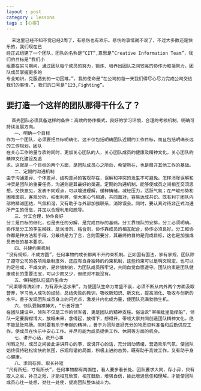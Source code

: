 ```yaml
---
layout : post
category : lessons
tags : [心得]
---
```

      来这里已经不知不觉已经2周了，有悲伤也有欢乐。悲伤的事情就不说了，不过大多数还是快乐的，我们现在已
	经正式组建了一个团队，团队的名称是“CIT”,意思是“Creative Information Team”，我们的目标是“我们小
	组要在实习期间，通过团队每个成员的努力，锻炼、培养出团队之间较高的协作力和凝聚力，团队成员掌握更多的
	专业知识，克服遇到的一切困难。”，我的使命是“在公司的每一天我们得尽心尽力完成公司交给我们的事情。”，我们的口号是“123,Fighting”。
要打造一个这样的团队那得干什么了？
---------
      首先团队必须具备这样的条件：高效的协作模式，良好的学习环境，合理的考核机制，明确可持续发展方向。
	   一、明确一个目标
	作为一个团队，必须要把目标明确化，这不仅包括明确团队近期的工作目标，而且包括明确长远的工作规划。团队
	在关心工作的量与质的同时，更加关心团队的人，关心团队成员的健康及精神文化，关心团队的精神文化建设及追
	求。这就是一个目标的两个方面，是团队成员心之所向，希望所在，也是展开其他工作的基础。
	   二、定期的沟通机制
	由于沟通差异、个体差异、结构差异的客观存在，误解和冲突的发生不可避免。怎样消除误解和冲突是团队的重要任务，沟通则是其最好的渠道。定期的沟通机制，能够使成员之间相互交流思想，交换意见，发表不同观点，可以增进理解，缓释情绪，减轻压力，活跃气氛；在严峻形势和困难面前，客观分析，权衡利弊，使大家心气相通，共同面对，容易达成共识。既有利于团队内部的精诚团结，气氛和谐，又有助于与外部加强联系，消除误会。同时，要认真对待非正式沟通所产生的信息，并加以合理利用和疏导。
	   三、分工合理，协作良好 
	分工是目标的细化，也是责任的分解，是完成目标的基础。分工靠领队的安排，分工必须明确。协作是分工的孪生姊妹，是润滑剂、粘合剂，协作靠成员的相互配合，协作必须良好。分工和协作都是种方法和手段，分最终是为了合，合则需要分，其最终的目的是完成目标，这也是加强成员责任的基本要求。
	   四、共建约束机制
	“没有规矩，不成方圆”，任何事物的成长都离不开约束机制。正如国有国法，家有家规，团队除了遵守公司的各项规章制度外，还应有自身独特的约束机制，这些约束可以是明文规定，也可以约定俗成，不成文的，是非强制的，为团队成员所牢记，共同自觉自愿遵守。团队约束是团队健康成长的重要法宝，可以少而又少，但绝对不能没有。
	   五、保持团队旺盛的生命力
	“问渠哪得清如许，为有源头活水来”。为使团队生命力常盛不衰，必须不断从内外两个方面汲取营养，学习他人成功的经验，总结失败的教训，吸收新知识、新文化，提高消化、吸收与创新的水平。善于发现团队成员身上的闪光点，激发并内化成力量，使团队充满勃勃生机。
	   六、领队要胸襟博大，“乐善好施”
	在团队建设中，领队不仅是工作的领军者，更是团队的精神支柱。俗话说“宰相肚里能撑船”，领队一定要胸襟博大，放眼未来，拿得起，放得下，想得开，带领大家共同创造团队精神文化，绝不能鼠肚鸡肠。同时要有乐于奉献的精神，，善于为团队做好充分的物质资料准备和后勤供应工作，使成员在快乐中安心工作。并尽可能为成员提供工作、休闲等方面的机会。
	   七、讲开心话，说开心事
	闲暇之时，成员之间彼此讲讲开心的事，说说开心的话，充分调动情绪，营造欢乐气氛，使团队始终保持轻松愉快的氛围，乐观和谐的局面，积极上进的态势，既有助于高效工作，又有助于身心健康。
	   八、求同存异、取长补短
	“尺有所短，寸有所长”，任何事物都有两面性，看人要多看长处。团队要求大同，存小异，只有取人之长，补己之短，才能相互欣赏，相互鼓励，增强自信，彼此增进信任和理解，才能使团队成员心往一处想，劲往一处使，提高团队整体战斗力。
	
	
	
	